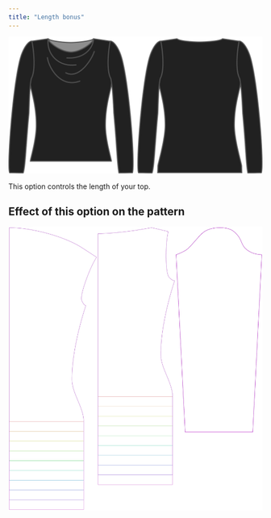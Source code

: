 ```yaml
---
title: "Length bonus"
---
```


![The length bonus option on Diana](./lengthbonus.svg)

This option controls the length of your top.

## Effect of this option on the pattern

![This image shows the effect of this option by superimposing several variants that have a different value for this option](diana_lengthbonus_sample.svg "Effect of this option on the pattern")
